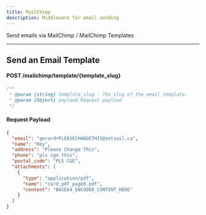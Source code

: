 ```yaml
---
title: MailChimp
description: Middleware for email sending
---
```


Send emails via MailChimp / MailChimp Templates

---

## Send an Email Template

#### POST /mailchimp/template/{template_slug}

```js
/**
 * @param {string} template_slug - The slug of the email template.
 * @param {Object} payload Request payload
 */
```

#### Request Payload

```json
{
  "email": "gerard+PLEASECHANGETHIS@setsail.ca",
  "name": "Rey",
  "address": "Please Change This",
  "phone": "pls cge this",
  "postal_code": "PLS CGE",
  "attachments": [
    {
      "type": "application/pdf",
      "name": "card_pdf_page0.pdf",
      "content": "BASE64_ENCODED_CONTENT_HERE"
    }
  ]
}
```
